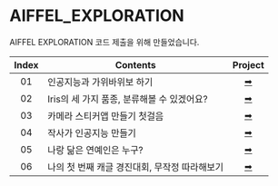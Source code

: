 # AIFFEL_EXPLORATION

AIFFEL EXPLORATION 코드 제출을 위해 만들었습니다.

|Index|Contents|Project|
|:--:|------|:---:|
|01|인공지능과 가위바위보 하기|[➡](https://github.com/hyyoo3526/AIFFEL_EXPLORATION/tree/main/EXPLORATION_01)|
|02|Iris의 세 가지 품종, 분류해볼 수 있겠어요?|[➡](https://github.com/hyyoo3526/AIFFEL_EXPLORATION/tree/main/EXPLORATION_02)|
|03|카메라 스티커앱 만들기 첫걸음|[➡](https://github.com/hyyoo3526/AIFFEL_EXPLORATION/tree/main/EXPLORATION_03)|
|04|작사가 인공지능 만들기|[➡](https://github.com/hyyoo3526/AIFFEL_EXPLORATION/tree/main/EXPLORATION_04)|
|05|나랑 닮은 연예인은 누구?|[➡](https://github.com/hyyoo3526/AIFFEL_EXPLORATION/tree/main/EXPLORATION_05)|
|06|나의 첫 번째 캐글 경진대회, 무작정 따라해보기|[➡](https://github.com/hyyoo3526/AIFFEL_EXPLORATION/tree/main/EXPLORATION_06)|
